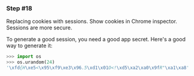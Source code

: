 ### Step #18

Replacing cookies with sessions. Show cookies in Chrome inspector. Sessions are more secure.

To generate a good session, you need a good app secret. Here's a good way to generate it:

```python
>>> import os
>>> os.urandom(24)
'\xfd{H\xe5<\x95\xf9\xe3\x96.5\xd1\x01O<!\xd5\xa2\xa0\x9fR"\xa1\xa8'
```
